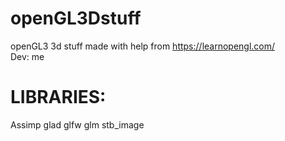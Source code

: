 # openGL3Dstuff
openGL3 3d stuff made with help from https://learnopengl.com/<br />
Dev: me

# LIBRARIES: 
  Assimp
  glad
  glfw
  glm
  stb_image
